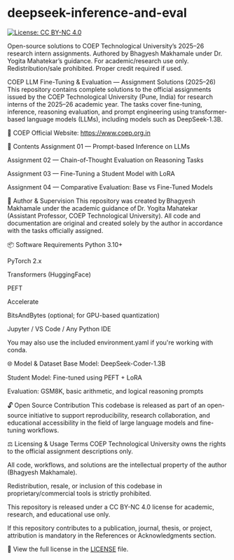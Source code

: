 # deepseek-inference-and-eval
[![License: CC BY-NC 4.0](https://img.shields.io/badge/License-CC--BY--NC%204.0-lightgrey.svg)](https://creativecommons.org/licenses/by-nc/4.0/)

Open-source solutions to COEP Technological University’s 2025–26 research intern assignments. Authored by Bhagyesh Makhamale under Dr. Yogita Mahatekar’s guidance. For academic/research use only. Redistribution/sale prohibited. Proper credit required if used.

COEP LLM Fine-Tuning & Evaluation — Assignment Solutions (2025–26)
This repository contains complete solutions to the official assignments issued by the COEP Technological University (Pune, India) for research interns of the 2025–26 academic year. The tasks cover fine-tuning, inference, reasoning evaluation, and prompt engineering using transformer-based language models (LLMs), including models such as DeepSeek-1.3B.

🔗 COEP Official Website: https://www.coep.org.in

📁 Contents
Assignment 01 — Prompt-based Inference on LLMs

Assignment 02 — Chain-of-Thought Evaluation on Reasoning Tasks

Assignment 03 — Fine-Tuning a Student Model with LoRA

Assignment 04 — Comparative Evaluation: Base vs Fine-Tuned Models

🧠 Author & Supervision
This repository was created by Bhagyesh Makhamale under the academic guidance of Dr. Yogita Mahatekar (Assistant Professor, COEP Technological University).
All code and documentation are original and created solely by the author in accordance with the tasks officially assigned.

📦 Software Requirements
Python 3.10+

PyTorch 2.x

Transformers (HuggingFace)

PEFT

Accelerate

BitsAndBytes (optional; for GPU-based quantization)

Jupyter / VS Code / Any Python IDE

You may also use the included environment.yaml if you're working with conda.

🌐 Model & Dataset
Base Model: DeepSeek-Coder-1.3B

Student Model: Fine-tuned using PEFT + LoRA

Evaluation: GSM8K, basic arithmetic, and logical reasoning prompts

🔓 Open Source Contribution
This codebase is released as part of an open-source initiative to support reproducibility, research collaboration, and educational accessibility in the field of large language models and fine-tuning workflows.

⚖️ Licensing & Usage Terms
COEP Technological University owns the rights to the official assignment descriptions only.

All code, workflows, and solutions are the intellectual property of the author (Bhagyesh Makhamale).

Redistribution, resale, or inclusion of this codebase in proprietary/commercial tools is strictly prohibited.

This repository is released under a CC BY-NC 4.0 license for academic, research, and educational use only.

If this repository contributes to a publication, journal, thesis, or project, attribution is mandatory in the References or Acknowledgments section.

📄 View the full license in the [LICENSE](LICENSE) file.
